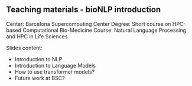 ## Teaching materials - bioNLP introduction
Center: Barcelona Supercomputing Center
Degree: Short course on HPC-based Computational Bio-Medicine
Course: Natural Language Processing and HPC in Life Sciences

Slides content: 
+ Introduction to NLP
+ Introduction to Language Models
+ How to use transformer models?
+ Future work at BSC?
